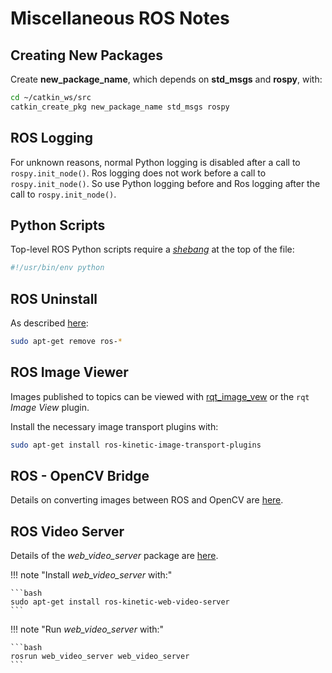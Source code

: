 # Miscellaneous ROS Notes

## Creating New Packages

Create **new_package_name**, which depends on **std_msgs** and **rospy**, with:
```bash
cd ~/catkin_ws/src
catkin_create_pkg new_package_name std_msgs rospy
```

## ROS Logging

For unknown reasons, normal Python logging is disabled after a call to `rospy.init_node()`.
Ros logging does not work before a call to `rospy.init_node()`. So use Python logging before
and Ros logging after the call to `rospy.init_node()`.


## Python Scripts

Top-level ROS Python scripts require a [*shebang*](https://en.wikipedia.org/wiki/Shebang_(Unix)) at the top of the file:
```python
#!/usr/bin/env python
```
 
## ROS Uninstall

As described [here](https://answers.ros.org/question/57213/how-i-completely-remove-all-ros-from-my-system/):

```bash
sudo apt-get remove ros-*
```

## ROS Image Viewer

Images published to topics can be viewed with [rqt_image_vew](http://wiki.ros.org/rqt_image_view)
or the `rqt` *Image View* plugin.

Install the necessary image transport plugins with:
```bash
sudo apt-get install ros-kinetic-image-transport-plugins
```

## ROS - OpenCV Bridge

Details on converting images between ROS and OpenCV are [here](http://wiki.ros.org/cv_bridge/Tutorials/ConvertingBetweenROSImagesAndOpenCVImagesPython).

## ROS Video Server

Details of the *web_video_server* package are [here](http://wiki.ros.org/web_video_server).

!!! note "Install *web_video_server* with:"

    ```bash
    sudo apt-get install ros-kinetic-web-video-server
    ```

!!! note "Run *web_video_server* with:"

    ```bash
    rosrun web_video_server web_video_server
    ```
